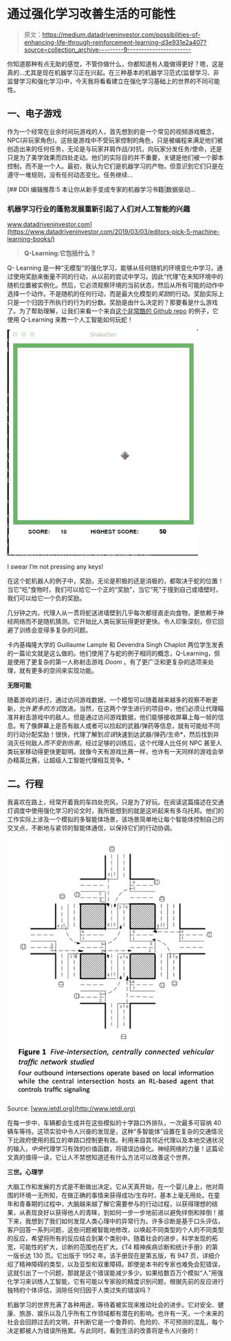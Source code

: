 # 通过强化学习改善生活的可能性

> 原文：<https://medium.datadriveninvestor.com/possibilities-of-enhancing-life-through-reinforcement-learning-d3e931e2a407?source=collection_archive---------9----------------------->

你知道那种有点无助的感觉，不管你做什么，你都知道有人能做得更好？嗯，这是真的…尤其是现在机器学习正在兴起。在三种基本的机器学习范式(监督学习、非监督学习和强化学习)中，今天我将看看建立在强化学习基础上的世界的不同可能性。

## 一、电子游戏

作为一个经常在业余时间玩游戏的人，首先想到的是一个常见的视频游戏概念，NPC(非玩家角色)。这些是游戏中不受玩家控制的角色，只是被编程来满足他们被创造出来的任何任务，无论是与玩家并肩作战/对抗，向玩家分发任务/使命，还是只是为了美学效果而四处走动。他们的实际目的并不重要，关键是他们被一个脚本控制，而不是一个人。最初，我认为它们是机器学习的产物，但意识到它们只是在遵守一堆规则，没有任何动态变化。任务继续…

[](https://www.datadriveninvestor.com/2019/03/03/editors-pick-5-machine-learning-books/) [## DDI 编辑推荐:5 本让你从新手变成专家的机器学习书籍|数据驱动…

### 机器学习行业的蓬勃发展重新引起了人们对人工智能的兴趣

www.datadriveninvestor.com](https://www.datadriveninvestor.com/2019/03/03/editors-pick-5-machine-learning-books/) 

> **Q-Learning:它包括什么？**

Q- Learning 是一种“无模型”的强化学习，能够从任何随机的环境变化中学习，通过使用奖励来衡量不同的行动，从以前的尝试中学习。因此“代理”在未知环境中的随机位置被实例化。然后，它必须观察环境的当前状态，然后从所有可能的动作中选择一个动作。不是随机的任何行动，而是最大化模型的*奖励*的行动。奖励实际上只是一个归因于所执行的行为的分数。奖励是由什么决定的？那要看是什么游戏了。为了帮助理解，让我们来看一个来自[这个非常酷的 Github repo](https://github.com/maurock/snake-ga) 的例子，它使用 Q-Learning 来教一个人工智能如何玩蛇！

![](img/a2cb17f76f369b76bf9fa1e118d47495.png)

I swear I’m not pressing any keys!

在这个蛇机器人的例子中，奖励，无论是积极的还是消极的，都取决于蛇的位置！当它“吃”食物时，我们可以给它一个正的“奖励”，当它“死”于撞到自己或墙壁时，我们可以给它一个负的奖励。

几分钟之内，代理人从一贯将蛇送进墙壁到几乎每次都径直走向食物，更依赖于神经网络而不是随机猜测。它开始比人类玩家玩得更好更快。令人印象深刻，但它回避了训练会变得多复杂的问题。

卡内基梅隆大学的 Guillaume Lample 和 Devendra Singh Chaplot 两位学生发表的一篇论文就是这么做的。他们使用了与蛇的例子相同的概念，Q-Learning，但是使用了更复杂的第一人称射击游戏 *Doom* 。有了更广泛和更复杂的选项来处理，就有更多的空间来实现功能。

**无限可能**

随着游戏的进行，通过访问游戏数据，一个模型可以随着越来越多的观察不断更新，允许*更多的方式*改进。当然，在这两个学生进行的项目中，他们必须让代理瞄准并射击游戏中的敌人。但是通过访问游戏数据，他们能够接收屏幕上每一帧的信息。有了像屏幕上是否有敌人或者可以捡起的武器/弹药等信息，就有可能给不同的行动分配奖励！很快，代理了解到*应该*快速到达武器/弹药/生命*，然后找到并消灭任何敌人*而不受到伤害*。经过足够的训练后，这个代理人比任何 NPC 甚至人类玩家移动得更快更聪明。就像今天有游戏比赛一样，也许有一天同样的游戏会举办精英比赛，让超级人工智能代理相互竞争。*

## **二。行程**

我喜欢在路上，经常开着我的车四处兜风，只是为了好玩。在阅读这篇描述在交通灯调度中使用强化学习的论文时，我所能想到的就是这听起来有多乌托邦。他们的工作实际上涉及一个模拟的多智能体场景，该场景简单地让每个智能体控制自己的交叉点，不断地与紧邻的智能体通信，以保持它们的行动协调。

![](img/8fcda93a70a03d4407f1f1a6c9a6b4d3.png)

Source: [www.ietdl.org](http://www.ietdl.org)

在每一步中，车辆都会生成并在这些模拟的十字路口外排队，一次最多可容纳 40 辆车等待。这项实验中令人兴奋的发现是，这种“多智能体”设置在复杂的交通情况下比政府使用的孤立的单路口控制更有效。利用来自其邻近代理以及本地交通状况的输入，*中央*代理学习有效的价值函数，将错误边缘化。神经网络的力量！这篇论文真的值得一读，它让人不禁想知道还有什么方法可以改善这个世界。

**三世。心理学**

大脑工作和发展的方式是不断做出决定。它从天真开始，在一个婴儿身上，他对周围的环境一无所知，在做正确的事情来获得成功/生存时，基本上毫无用处。在童年和青春期的过程中，大脑越来越了解它需要参与的行动过程，以获得理想的结果，从表现良好以获得他人的青睐，到如何一步一步地前进以避免绊倒和摔倒！接下来，我想到了我们如何发现人类心理中的异常行为。许多诊断是基于口头评估，客户回答一系列问题，这些问题被智能地修改，以唤起不同类型的个人的不同类型的反应，希望将所有的反应结合到某个类别中。随着社会的进步，科学发现的拓宽，可能性的扩大，诊断的范围也在扩大。《T4 精神疾病诊断和统计手册》的第一版长达 130 页。它出版于 1952 年。该手册现在是第五版，有 947 页，详细介绍了精神障碍的类型，以及亚型和双重障碍。即使是本书的专家也难免会犯错误，这就引出了一个问题，那就是这个错误能减少多少。如果给数百万个模拟“人”用强化学习来训练人工智能，它有可能以专家般的精度识别问题，根据先前的反应进行独特的个体评估，消除任何归因于人类过失的错误吗？

机器学习的世界充满了各种用途，等待着被实现来推动社会的进步。它对安全、健康、旅游、娱乐以及几乎所有工作领域都有潜在的影响。也许有一天，一个未来的社会会回顾过去的文明，并判断它是一个鲁莽的、危险的、不可预测的混乱，每个决定都被人为错误所拖累。与此同时，看到生活的改善将是令人兴奋的！